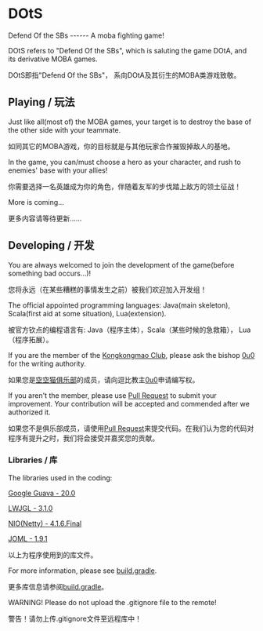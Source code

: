 ﻿# DOtS
Defend Of the SBs ------ A moba fighting game!

DOtS refers to "Defend Of the SBs", which is saluting the game DOtA, and its derivative MOBA games.

DOtS即指"Defend Of the SBs"， 系向DOtA及其衍生的MOBA类游戏致敬。

## Playing / 玩法
Just like all(most of) the MOBA games, your target is to destroy the base of the other side with your teammate.

如同其它的MOBA游戏，你的目标就是与其他玩家合作摧毁掉敌人的基地。

In the game, you can/must choose a hero as your character, and rush to enemies' base with your allies!

你需要选择一名英雄成为你的角色，伴随着友军的步伐踏上敌方的领土征战！

More is coming...

更多内容请等待更新……

## Developing / 开发
You are always welcomed to join the development of the game(before something bad occurs...)!

您将永远（在某些糟糕的事情发生之前）被我们欢迎加入开发组！

The official appointed programming languages: Java(main skeleton), Scala(first aid at some situation), Lua(extension).

被官方钦点的编程语言有: Java（程序主体），Scala（某些时候的急救箱）， Lua（程序拓展）。

If you are the member of the [Kongkongmao Club](http://kongkongmao.club), please ask the bishop [0u0](https://github.com/jacky8399) for the writing authority.

如果您是[空空猫俱乐部](http://kongkongmao.club)的成员，请向逗比教主[0u0](https://github.com/jacky8399)申请编写权。

If you aren't the member, please use [Pull Request](https://github.com/kongkongmao/DOtS/compare) to submit your improvement. Your contribution will be accepted and commended after we authorized it.

如果您不是俱乐部成员，请使用[Pull Request](https://github.com/kongkongmao/DOtS/compare)来提交代码。在我们认为您的代码对程序有提升之时，我们将会接受并嘉奖您的贡献。

### Libraries / 库

The libraries used in the coding:


[Google Guava - 20.0](https://github.com/google/guava)


[LWJGL - 3.1.0](https://www.lwjgl.org/)


[NIO(Netty) - 4.1.6.Final](http://netty.io/)


[JOML - 1.9.1](https://github.com/JOML-CI/JOML)


以上为程序使用到的库文件。

For more information, please see [build.gradle](https://github.com/kongkongmao/DOtS/blob/master/build.gradle).

更多库信息请参阅[build.gradle](https://github.com/kongkongmao/DOtS/blob/master/build.gradle)。

WARNING! Please do not upload the .gitignore file to the remote!

警告！请勿上传.gitignore文件至远程库中！
